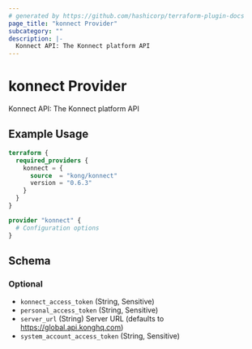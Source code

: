 ```yaml
---
# generated by https://github.com/hashicorp/terraform-plugin-docs
page_title: "konnect Provider"
subcategory: ""
description: |-
  Konnect API: The Konnect platform API
---
```


# konnect Provider

Konnect API: The Konnect platform API

## Example Usage

```terraform
terraform {
  required_providers {
    konnect = {
      source  = "kong/konnect"
      version = "0.6.3"
    }
  }
}

provider "konnect" {
  # Configuration options
}
```

<!-- schema generated by tfplugindocs -->
## Schema

### Optional

- `konnect_access_token` (String, Sensitive)
- `personal_access_token` (String, Sensitive)
- `server_url` (String) Server URL (defaults to https://global.api.konghq.com)
- `system_account_access_token` (String, Sensitive)

